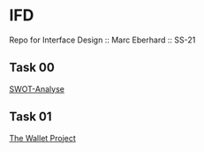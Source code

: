 # IFD
Repo for Interface Design :: Marc Eberhard :: SS-21

## Task 00 
 <a href="https://bymarcx.github.io/IFD/task0_swot" target="_blank">SWOT-Analyse</a>

## Task 01
 <a href="https://bymarcx.github.io/IFD/task1_wallet/TheWalletProject_MarcEberhard.pdf" target="_blank">The Wallet Project</a>
